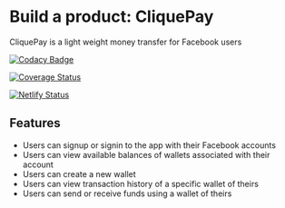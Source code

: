 # Build a product: CliquePay
CliquePay is a light weight money transfer for Facebook users

[![Codacy Badge](https://api.codacy.com/project/badge/Grade/9577005eef244376b56f870537ae029a)](https://app.codacy.com/gh/BuildForSDGCohort2/team-387?utm_source=github.com&utm_medium=referral&utm_content=BuildForSDGCohort2/team-387&utm_campaign=Badge_Grade_Dashboard)

[![Coverage Status](https://coveralls.io/repos/github/BuildForSDGCohort2/team-387/badge.svg?branch=master)](https://coveralls.io/github/BuildForSDGCohort2/team-387?branch=master)

[![Netlify Status](https://api.netlify.com/api/v1/badges/d5f69f24-6046-4dc7-9e4a-2aec1f86756a/deploy-status)](https://app.netlify.com/sites/loving-dijkstra-8f2da3/deploys)

## Features
-  Users can signup or signin to the app with their Facebook accounts
-  Users can view available balances of wallets associated with their account
-  Users can create a new wallet
-  Users can view transaction history of a specific wallet of theirs
-  Users can send or receive funds using a wallet of theirs